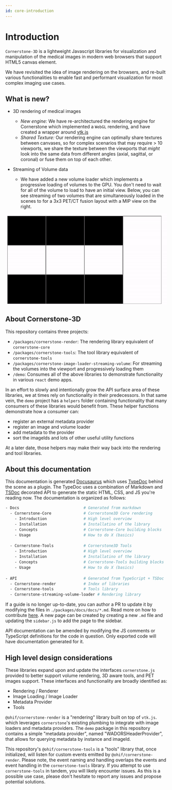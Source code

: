 ```yaml
---
id: core-introduction
---
```


# Introduction

`Cornerstone-3D` is a lightweight Javascript libraries for visualization and manipulation of the medical images in modern web browsers that support HTML5 canvas element.

We have revisited the idea of image rendering on the browsers, and re-built various
functionalities to enable fast and performant visualization for most complex imaging use cases.

## What is new?

- 3D rendering of medical images
  - *New engine:* We have re-architectured the rendering engine for Cornerstone which implemented a `WebGL` rendering, and have created a wrapper around [vtk.js](https://github.com/kitware/vtk-js)
  - *Shared Texture:* Our rendering engine can optimally share textures between canvases, so for complex scenarios that may require > 10 viewports, we share the
  texture between the viewports that _might_ look into the same data from different
  angles (axial, sagittal, or coronal) or fuse them on top of each other.

- Streaming of Volume data
  - We have added a new volume loader which implements a progressive loading of volumes
  to the GPU. You don't need to wait for all of the volume to load to have an initial view. Below, you can see
  streaming of two volumes that are simultaneously loaded in the scenes to for a 3x3 PET/CT fusion layout with a MIP view on the right.


![progressiveLoading](assets/progressiveLoading.gif)



## About Cornerstone-3D

This repository contains three projects:

- `/packages/cornerstone-render`: The rendering library equivalent of `cornerstone-core`
- `/packages/cornerstone-tools`: The tool library equivalent of `cornerstone-tools`
- `/packages/cornerstone-image-loader-streaming-volume`: For streaming the volumes into the viewport and progressively loading them
- `/demo`: Consumes all of the above libraries to demonstrate functionality in various `react` demo apps.

In an effort to slowly and intentionally grow the API surface area of these libraries,
we at times rely on functionality in their predecessors. In that same vein, the `demo`
project has a `helpers` folder containing functionality that many consumers of
these libraries would benefit from. These helper functions demonstrate how a consumer can:

- register an external metadata provider
- register an image and volume loader
- add metadata to the provider
- sort the imageIds and lots of other useful utility functions


At a later date, those helpers may make their
way back into the rendering and tool libraries.

## About this documentation

This documentation is generated [Docusaurus](https://docusaurus.io/) which uses
[TypeDoc](https://typedoc.org/) behind the scene as a plugin. The TypeDoc uses
a combination of Markdown and [TSDoc](https://tsdoc.org/) decorated API to generate
the static HTML, CSS, and JS you're reading now. The documentation is organized
as follows:

```bash
- Docs                            # Generated from markdown
  - Cornerstone-Core              # Cornerstone3D Core rendering
    - Introduction                # High level overview
    - Installation                # Installatino of the library
    - Concepts                    # Cornerstone-Core building blocks
    - Usage                       # How to do X (basics)

  - Cornerstone-Tools             # Cornerstone3D Tools
    - Introduction                # High level overview
    - Installation                # Installatino of the library
    - Concepts                    # Cornerstone-Tools building blocks
    - Usage                       # How to do X (basics)

- API                             # Generated from TypeScript + TSDoc
  - Cornerstone-render            # Index of libraries
  - Cornerstone-tools             # Tools library
  - Cornerstone-streaming-volume-loader # Rendering library
```

If a guide is no longer up-to-date, you can author a PR to update it by modifying
the files in `./packages/docs/docs/*.md`. Read more on how to contribute [here](contributing.md).
A new page can be created by creating a new `.md` file and updating the `sidebar.js` to add the page
to the sidebar.

API documentation can be amended by modifying the JS comments
or TypeScript definitions for the code in question. Only exported code will have
documentation generated for it.

## High level design considerations

These libraries expand upon and update the interfaces `cornerstone.js` provided
to better support volume rendering, 3D aware tools, and PET images support. These
interfaces and functionality are broadly identified as:

- Rendering / Renderer
- Image Loading / Image Loader
- Metadata Provider
- Tools

`@ohif/cornerstone-render` is a "rendering" library built on top of `vtk.js`.
which leverages `cornerstone`'s existing plumbing to integrate with image loaders and metadata providers. The `demo` package in this repository contains a simple "metadata provider", named "WADORSHeaderProvider", that allows for querying metadata by instance and
imageId.

This repository's `@ohif/cornerstone-tools` is a "tools" library that, once initialized, will listen for custom events emitted by `@ohif/cornerstone-render`. Please note, the event naming and handling overlaps the events and event handling in the `cornerstone-tools` library. If you attempt to use `cornerstone-tools` in tandem, you will likely encounter issues. As this is a possible use case, please don't hesitate to report any issues and propose potential solutions.
